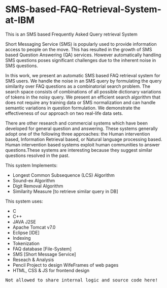 # SMS-based-FAQ-Retrieval-System-at-IBM
This is an SMS based Frequently Asked Query retrieval System

Short Messaging Service (SMS) is popularly used to provide information access to people on the move. This has resulted in the growth of SMS based Question Answering (QA) services. 
However automatically handling SMS questions poses significant challenges due to the inherent noise in SMS questions.

In this work, we present an automatic SMS based FAQ retrieval system for SMS users. We handle the noise in an SMS query by formulating the query similarity over FAQ questions as a combinatorial search problem.
The search space consists of combinations of all possible dictionary variations of tokens in the noisy query. We present an efficient search algorithm that does not require any training data or SMS normalization and can handle semantic variations in question formulation. 
We demonstrate the effectiveness of our approach on two real-life data sets.

There are other research and commercial systems which have been developed for general question and answering. 
These systems generally adopt one of the following three approaches: the Human intervention based, Information Retrieval based, or Natural language processing based. 
Human intervention based systems exploit human communities to answer questions.These systems are interesting because they suggest similar questions resolved in the past.

This system Implements:
* Longest Common Subsequence (LCS) Algorithm
* Sound-ex Algorithm
* Digit Removal Algorithm
* Similarity Measure [to retrieve similar query in DB]

This system uses:
* C
* C++
* JAVA J2SE
* Apache Tomcat v7.0
* Eclipse [IDE]
* Indexing
* Tokenization
* FAQ database [File-System]
* SMS [Short Message Service]
* Reseach & Analysis
* Pencil Project to design WifeFrames of web pages
* HTML, CSS & JS for frontend design

<tt>Not allowed to share internal logic and source code here!<tt>
